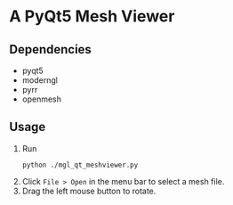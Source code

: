 # A PyQt5 Mesh Viewer

## Dependencies

* pyqt5
* moderngl
* pyrr
* openmesh

## Usage

1. Run
    ```
    python ./mgl_qt_meshviewer.py
    ```
2. Click ```File > Open``` in the menu bar to select a mesh file.
3. Drag the left mouse button to rotate.
